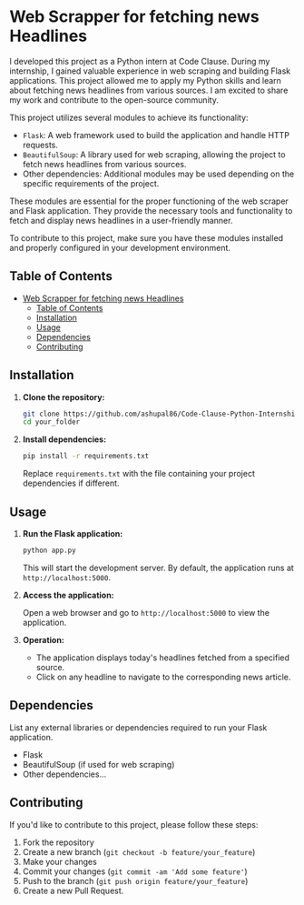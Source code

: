 # Web Scrapper for fetching news Headlines


I developed this project as a Python intern at Code Clause. During my internship, I gained valuable experience in web scraping and building Flask applications. This project allowed me to apply my Python skills and learn about fetching news headlines from various sources. I am excited to share my work and contribute to the open-source community.



This project utilizes several modules to achieve its functionality:

- `Flask`: A web framework used to build the application and handle HTTP requests.
- `BeautifulSoup`: A library used for web scraping, allowing the project to fetch news headlines from various sources.
- Other dependencies: Additional modules may be used depending on the specific requirements of the project.

These modules are essential for the proper functioning of the web scraper and Flask application. They provide the necessary tools and functionality to fetch and display news headlines in a user-friendly manner.

To contribute to this project, make sure you have these modules installed and properly configured in your development environment.

## Table of Contents

- [Web Scrapper for fetching news Headlines](#web-scrapper-for-fetching-news-headlines)
  - [Table of Contents](#table-of-contents)
  - [Installation](#installation)
  - [Usage](#usage)
  - [Dependencies](#dependencies)
  - [Contributing](#contributing)

## Installation

1. **Clone the repository:**

    ```bash
    git clone https://github.com/ashupal86/Code-Clause-Python-Internship/tree/main/Web%20Scrapper
    cd your_folder
    ```

2. **Install dependencies:**

    ```bash
    pip install -r requirements.txt
    ```

    Replace `requirements.txt` with the file containing your project dependencies if different.

## Usage

1. **Run the Flask application:**

    ```bash
    python app.py
    ```

    This will start the development server. By default, the application runs at `http://localhost:5000`.

2. **Access the application:**

    Open a web browser and go to `http://localhost:5000` to view the application.

3. **Operation:**

    - The application displays today's headlines fetched from a specified source.
    - Click on any headline to navigate to the corresponding news article.

## Dependencies

List any external libraries or dependencies required to run your Flask application.

- Flask
- BeautifulSoup (if used for web scraping)
- Other dependencies...

## Contributing

If you'd like to contribute to this project, please follow these steps:

1. Fork the repository
2. Create a new branch (`git checkout -b feature/your_feature`)
3. Make your changes
4. Commit your changes (`git commit -am 'Add some feature'`)
5. Push to the branch (`git push origin feature/your_feature`)
6. Create a new Pull Request.
